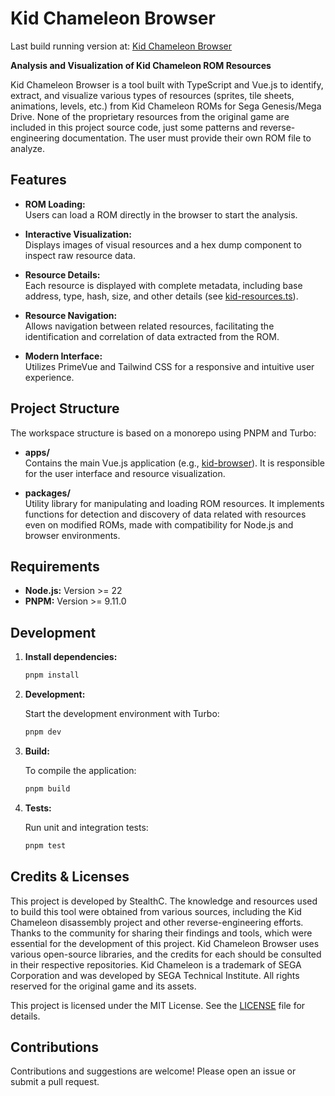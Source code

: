 # Kid Chameleon Browser

Last build running version at: [Kid Chameleon Browser](https://stealthc.net/kid-chameleon-browser/)

**Analysis and Visualization of Kid Chameleon ROM Resources**

Kid Chameleon Browser is a tool built with TypeScript and Vue.js to identify, extract, and visualize various types of resources (sprites, tile sheets, animations, levels, etc.) from Kid Chameleon ROMs for Sega Genesis/Mega Drive.
None of the proprietary resources from the original game are included in this project source code, just some patterns and reverse-engineering documentation. The user must provide their own ROM file to analyze. 

## Features

- **ROM Loading:**  
  Users can load a ROM directly in the browser to start the analysis.

- **Interactive Visualization:**  
  Displays images of visual resources and a hex dump component to inspect raw resource data.

- **Resource Details:**  
  Each resource is displayed with complete metadata, including base address, type, hash, size, and other details (see [kid-resources.ts](packages/kid-util/src/kid-resources.ts)).

- **Resource Navigation:**  
  Allows navigation between related resources, facilitating the identification and correlation of data extracted from the ROM.

- **Modern Interface:**  
  Utilizes PrimeVue and Tailwind CSS for a responsive and intuitive user experience.

## Project Structure

The workspace structure is based on a monorepo using PNPM and Turbo:

- **apps/**  
  Contains the main Vue.js application (e.g., [kid-browser](apps/kid-browser)). It is responsible for the user interface and resource visualization.

- **packages/**  
  Utility library for manipulating and loading ROM resources. It implements functions for detection and discovery of data related with resources even on modified ROMs, made with compatibility for Node.js and browser environments.

## Requirements

- **Node.js:** Version >= 22  
- **PNPM:** Version >= 9.11.0

## Development

1. **Install dependencies:**

   ```sh
   pnpm install
   ```

2. **Development:**

   Start the development environment with Turbo:

   ```sh
   pnpm dev
   ```

3. **Build:**

   To compile the application:

   ```sh
   pnpm build
   ```

4. **Tests:**

   Run unit and integration tests:

   ```sh
   pnpm test
   ```

## Credits & Licenses

This project is developed by StealthC.
The knowledge and resources used to build this tool were obtained from various sources, including the Kid Chameleon disassembly project and other reverse-engineering efforts.
Thanks to the community for sharing their findings and tools, which were essential for the development of this project.
Kid Chameleon Browser uses various open-source libraries, and the credits for each should be consulted in their respective repositories. Kid Chameleon is a trademark of SEGA Corporation and was developed by SEGA Technical Institute. All rights reserved for the original game and its assets.

This project is licensed under the MIT License. See the [LICENSE](LICENSE) file for details.

## Contributions

Contributions and suggestions are welcome! Please open an issue or submit a pull request.